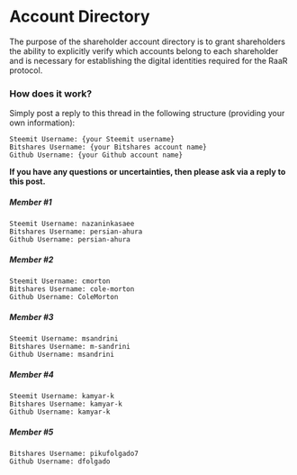 # Account Directory

The purpose of the shareholder account directory is to grant shareholders the ability to explicitly verify which accounts belong to each shareholder and is necessary for establishing the digital identities required for the RaaR protocol.

### How does it work?
Simply post a reply to this thread in the following structure (providing your own information):

```
Steemit Username: {your Steemit username}
Bitshares Username: {your Bitshares account name}
Github Username: {your Github account name}
```

**If you have any questions or uncertainties, then please ask via a reply to this post.**

##### Member #1
```
Steemit Username: nazaninkasaee
Bitshares Username: persian-ahura
Github Username: persian-ahura
```

##### Member #2
```
Steemit Username: cmorton
Bitshares Username: cole-morton
Github Username: ColeMorton
```

##### Member #3
```
Steemit Username: msandrini
Bitshares Username: m-sandrini
Github Username: msandrini
```

##### Member #4
```
Steemit Username: kamyar-k
Bitshares Username: kamyar-k
Github Username: kamyar-k
```

##### Member #5
```
Bitshares Username: pikufolgado7
Github Username: dfolgado
```
